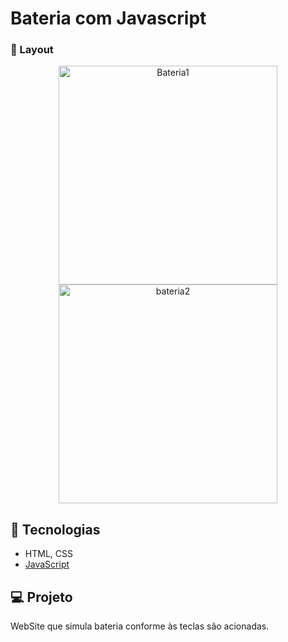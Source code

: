 # Bateria com Javascript




###  📱 Layout


<p align="center">
  <img alt="Bateria1" src="https://ik.imagekit.io/aowlcgixdo/bateria_1.png?updatedAt=1626889965516" width="350" >
  
  <img alt="bateria2" src="https://ik.imagekit.io/aowlcgixdo/bt2.png?updatedAt=1626894419225" width="350" >
</p>

## 🚀 Tecnologias

-  HTML, CSS
- [JavaScript](https://tableless.github.io/iniciantes/manual/js/)


## 💻 Projeto

WebSite que simula bateria conforme às teclas são acionadas.
